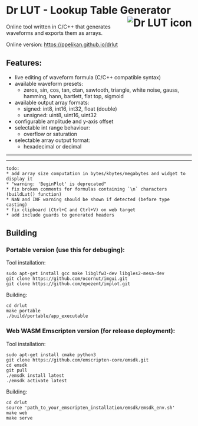 # Dr LUT - Lookup Table Generator [<img alt="Dr LUT icon" src="favicon.ico" align="right"/>](https://ppelikan.github.io/drlut)

Online tool written in C/C++ that generates waveforms and exports them as arrays.

Online version:
https://ppelikan.github.io/drlut


## Features:
* live editing of waveform formula (C/C++ compatible syntax)
* available waveform presets:
  * zeros, sin, cos, tan, ctan, sawtooth, triangle, white noise, gauss, hamming, hann, bartlett, flat top, sigmoid
* available output array formats:
  * signed: int8, int16, int32, float (double)
  * unsigned: uint8, uint16, uint32
* configurable amplitude and y-axis offset
* selectable int range behaviour:
  * overflow or saturation
* selectable array output format:
  * hexadecimal or decimal


---
---


```
todo:
* add array size computation in bytes/kbytes/megabytes and widget to display it
* "warning: 'BeginPlot' is deprecated"
* fix broken comments for formulas containing `\n` characters (buildLut() function)
* NaN and INF warning should be shown if detected (before type casting)
* fix clipboard (Ctrl+C and Ctrl+V) on web target
* add include guards to generated headers
```

## Building

### Portable version (use this for debuging):

Tool installation:
```
sudo apt-get install gcc make libglfw3-dev libgles2-mesa-dev
git clone https://github.com/ocornut/imgui.git
git clone https://github.com/epezent/implot.git
```

Building:
```
cd drlut
make portable
./build/portable/app_executable
```

### Web WASM Emscripten version (for release deployment):

Tool installation:
```
sudo apt-get install cmake python3
git clone https://github.com/emscripten-core/emsdk.git
cd emsdk
git pull
./emsdk install latest
./emsdk activate latest
```

Building:
```
cd drlut
source 'path_to_your_emscripten_installation/emsdk/emsdk_env.sh'
make web
make serve
```
